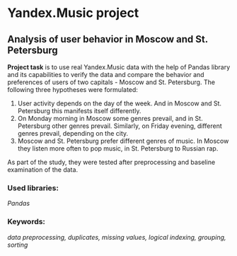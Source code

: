 # Yandex.Music project
## Analysis of user behavior in Moscow and St. Petersburg

**Project task** is to use real Yandex.Music data with the help of Pandas library and its capabilities to verify the data and compare the behavior and preferences of users of two capitals - Moscow and St. Petersburg. The following three hypotheses were formulated:

1. User activity depends on the day of the week. And in Moscow and St. Petersburg this manifests itself differently.
2. On Monday morning in Moscow some genres prevail, and in St. Petersburg other genres prevail. Similarly, on Friday evening, different genres prevail, depending on the city.
3. Moscow and St. Petersburg prefer different genres of music. In Moscow they listen more often to pop music, in St. Petersburg to Russian rap.

As part of the study, they were tested after preprocessing and baseline examination of the data.

### Used libraries:
*Pandas*

### Keywords:
*data preprocessing, duplicates, missing values, logical indexing, grouping, sorting*
